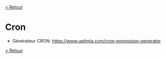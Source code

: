 [< Retour](../README.md)
# Cron

- Générateur CRON:
https://www.uptimia.com/cron-expression-generator

[< Retour](../README.md)